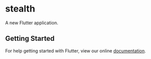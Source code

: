 # stealth

A new Flutter application.

## Getting Started

For help getting started with Flutter, view our online
[documentation](https://flutter.io/).
